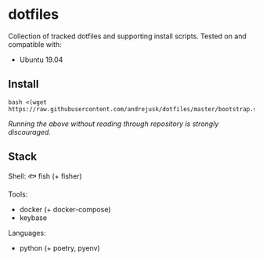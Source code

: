 # dotfiles

Collection of tracked dotfiles and supporting install scripts.
Tested on and compatible with:
  * Ubuntu 19.04

## Install

    bash <(wget https://raw.githubusercontent.com/andrejusk/dotfiles/master/bootstrap.sh)

_Running the above without reading through repository is strongly discouraged._

## Stack

Shell: 🐟 fish (+ fisher)

Tools:
* docker (+ docker-compose)
* keybase

Languages:
* python (+ poetry, pyenv)
